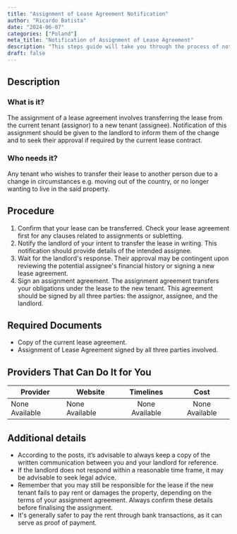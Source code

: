 ```yaml
---
title: "Assignment of Lease Agreement Notification"
author: "Ricardo Batista"
date: "2024-06-07"
categories: ["Poland"]
meta_title: "Notification of Assignment of Lease Agreement"
description: "This steps guide will take you through the process of notifying a lease agreement assignment"
draft: false
---
```


## Description
### What is it?
The assignment of a lease agreement involves transferring the lease from the current tenant (assignor) to a new tenant (assignee). Notification of this assignment should be given to the landlord to inform them of the change and to seek their approval if required by the current lease contract.
### Who needs it?
Any tenant who wishes to transfer their lease to another person due to a change in circumstances e.g. moving out of the country, or no longer wanting to live in the said property.

## Procedure
1. Confirm that your lease can be transferred. Check your lease agreement first for any clauses related to assignments or subletting.
2. Notify the landlord of your intent to transfer the lease in writing. This notification should provide details of the intended assignee.
3. Wait for the landlord's response. Their approval may be contingent upon reviewing the potential assignee's financial history or signing a new lease agreement.
4. Sign an assignment agreement. The assignment agreement transfers your obligations under the lease to the new tenant. This agreement should be signed by all three parties: the assignor, assignee, and the landlord.

## Required Documents
- Copy of the current lease agreement.
- Assignment of Lease Agreement signed by all three parties involved.

## Providers That Can Do It for You

| Provider        |     Website     |     Timelines    |       Cost      |
| --------------- | --------------- |  :-------------: | :-------------: |
| None Available  |  None Available |  None Available  |  None Available |

## Additional details
- According to the posts, it’s advisable to always keep a copy of the written communication between you and your landlord for reference.
- If the landlord does not respond within a reasonable time frame, it may be advisable to seek legal advice.
- Remember that you may still be responsible for the lease if the new tenant fails to pay rent or damages the property, depending on the terms of your assignment agreement. Always confirm these details before finalising the assignment.
- It's generally safer to pay the rent through bank transactions, as it can serve as proof of payment.